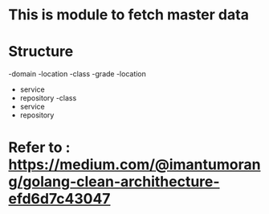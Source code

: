 # This is module to fetch master data
# Structure 
-domain 
 -location
 -class
 -grade
-location
 - service
 - repository
-class
 - service
 - repository

# Refer to : https://medium.com/@imantumorang/golang-clean-archithecture-efd6d7c43047
